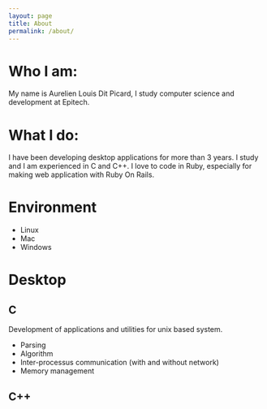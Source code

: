 ```yaml
---
layout: page
title: About
permalink: /about/
---
```


# Who I am:
My name is Aurelien Louis Dit Picard, I study computer science and development at Epitech.

# What I do:
I have been developing desktop applications for more than 3 years. I study and I am experienced in C and C++.
I love to code in Ruby, especially for making web application with Ruby On Rails.

# Environment
- Linux
- Mac
- Windows

# Desktop
## C
Development of applications and utilities for unix based system.
- Parsing
- Algorithm
- Inter-processus communication (with and without network)
- Memory management

## C++
